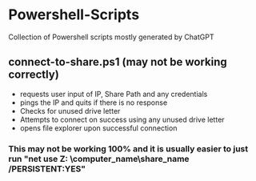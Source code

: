 # Powershell-Scripts

Collection of Powershell scripts mostly generated by ChatGPT 

## connect-to-share.ps1 (may not be working correctly)
- requests user input of IP, Share Path and any credentials
- pings the IP and quits if there is no response
- Checks for unused drive letter
- Attempts to connect on success using any unused drive letter
- opens file explorer upon successful connection
### This may not be working 100% and it is usually easier to just run "net use Z: \\computer_name\share_name /PERSISTENT:YES" 
